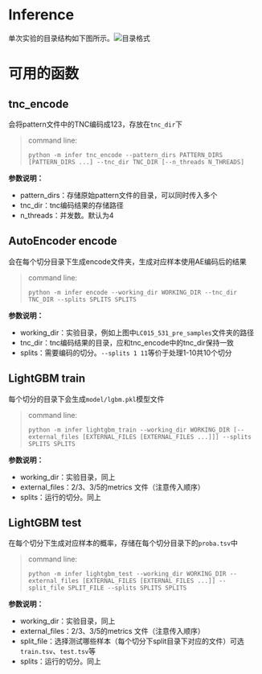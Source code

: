 # Inference

单次实验的目录结构如下图所示。![目录格式](https://tva1.sinaimg.cn/large/006tNbRwly1g9jm2w0n77j316z0ijtam.jpg)

# 可用的函数

##  tnc_encode

会将pattern文件中的TNC编码成123，存放在`tnc_dir`下

> command line: 
>
> `python -m infer tnc_encode --pattern_dirs PATTERN_DIRS [PATTERN_DIRS ...] --tnc_dir TNC_DIR [--n_threads N_THREADS]`

**参数说明：**

- pattern_dirs：存储原始pattern文件的目录，可以同时传入多个
- tnc_dir：tnc编码结果的存储路径
- n_threads：并发数。默认为4

## AutoEncoder encode

会在每个切分目录下生成encode文件夹，生成对应样本使用AE编码后的结果

> command line:
>
> `python -m infer encode --working_dir WORKING_DIR --tnc_dir TNC_DIR --splits SPLITS SPLITS`

**参数说明：**

- working_dir：实验目录，例如上图中`LC015_531_pre_samples`文件夹的路径
- tnc_dir：tnc编码结果的目录，应和tnc_encode中的tnc_dir保持一致
- splits：需要编码的切分。`--splits 1 11`等价于处理1-10共10个切分

## LightGBM train

每个切分的目录下会生成`model/lgbm.pkl`模型文件

> command line:
>
> `python -m infer lightgbm_train --working_dir WORKING_DIR [--external_files [EXTERNAL_FILES [EXTERNAL_FILES ...]]] --splits SPLITS SPLITS `

**参数说明：**

- working_dir：实验目录，同上
- external_files：2/3、3/5的metrics 文件（注意传入顺序）
- splits：运行的切分。同上

## LightGBM test

在每个切分下生成对应样本的概率，存储在每个切分目录下的`proba.tsv`中

> command line:
>
> `python -m infer lightgbm_test --working_dir WORKING_DIR --external_files [EXTERNAL_FILES [EXTERNAL_FILES ...]] --split_file SPLIT_FILE --splits SPLITS SPLITS `

**参数说明：**

- working_dir：实验目录，同上
- external_files：2/3、3/5的metrics 文件（注意传入顺序）
- split_file：选择测试哪些样本（每个切分下split目录下对应的文件）可选`train.tsv`、`test.tsv`等
- splits：运行的切分。同上